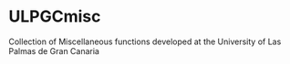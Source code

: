 # ULPGCmisc
Collection of Miscellaneous functions developed at the University of Las Palmas de Gran Canaria
